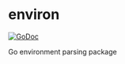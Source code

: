 # environ

[![GoDoc](https://godoc.org/github.com/jiphex/environ?status.svg)](https://godoc.org/github.com/jiphex/environ)

Go environment parsing package